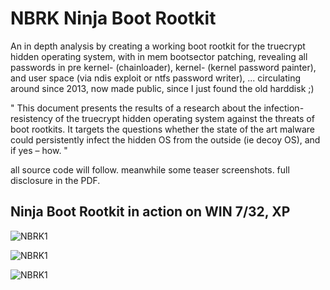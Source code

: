 # NBRK Ninja Boot Rootkit

An in depth analysis by creating a working boot rootkit for the truecrypt hidden operating system, with in mem bootsector patching, revealing all passwords in pre kernel- (chainloader), kernel- (kernel password painter), and user space (via ndis exploit or ntfs password writer), ... circulating around since 2013, now made public, since I just found the old harddisk ;)

"
This document presents the results of a research about the infection-resistency of the truecrypt hidden operating system against the threats of boot rootkits. It targets the questions whether the state of the art malware could persistently infect the hidden OS from the outside (ie decoy OS), and if yes – how.
"

all source code will follow. meanwhile some teaser screenshots. full disclosure in the PDF.

## Ninja Boot Rootkit in action on WIN 7/32, XP



![NBRK1](http://m64.rocks/ninja-boot-root/7.png "NBRK1")

![NBRK1](http://m64.rocks/ninja-boot-root/6.png "NBRK1")

![NBRK1](http://m64.rocks/ninja-boot-root/5.png "NBRK1")

